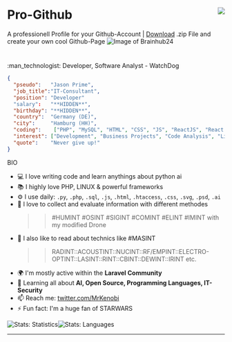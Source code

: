 # Pro-Github<img align="right" src="https://visitor-badge.laobi.icu/badge?page_id=Brainhub24">
A professionell Profile for your Github-Account | [Download](https://github.com/Brainhub24/Brainhub24/archive/refs/heads/main.zip) .zip File and create your own cool Github-Page
![Image of Brainhub24](https://github.com/Brainhub24/Pro-Github/blob/main/assets/header/Brainhub24_banner-d14b675c7038cbfaa61e49517fb3611c.png)
<br>

<!---# Thanks to all Sponsors and Supporters<br>

Your support would be invaluable for me to continue my ongoing and especially independent project developments.<br>
<br>
A small donation for a coffee or gladly more would already be very helpful.<br>
Ex: server rentals, monthly costs for domains, licenses etc.<br>
<br>
As a thank you I would return the favor with an IT service from my side. Let's talk about what you need!<br>
Ex: A business website, app, logo - whatever!<br>
<br>
Donations of $5 or more = A sponsor premium account on my project pages.<br>
Donations from 25$ = Print media development (Logo, Flyer, Banner - also animated!)<br>
Donations from 50$ = Web media development (WP plugins, website design etc.)<br>
Donations from 100$ = 10 free domain registrations including ssl certificate and hosting + premium webservice tools (Insights, SEO, URL-Shortening, Encryption Service etc.)<br>
Donations from 250$ = You will get your own server (Debian, Ubuntu, Centos or what ever) #woohaa!<br>
Donations from 500$ = CORPORATE DESIGN | Business Agency Website<br>
Donations from 1000$ = Let's talk!<br>
- [Buy me a coffee or something, please.](https://us24.net/pp@nc)
--->
# 
<p style="text-align:left;">:man_technologist: Developer, Software Analyst - WatchDog</p>

```json
{
  "pseudo":   "Jason Prime",
  "job_title":"IT-Consultant",
  "position": "Developer"
  "salary":   "**HIDDEN**",
  "birthday": "**HIDDEN**",
  "country":  "Germany (DE)",
  "city":     "Hamburg (HH)",
  "coding":    ["PHP", "MySQL", "HTML", "CSS", "JS", "ReactJS", "React Native", "jQuery", "Bash", "..."],
  "interest": ["Development", "Business Projects", "Code Analysis", "Linux", "Android"],
  "quote":    "Never give up!"
}
```


BIO
- 💻 I love writing code and learn anythings about python ai
- 📚 I highly love PHP, LINUX & powerful frameworks
- ⚙️ I use daily: `.py`, `.php`, `.sql`, `.js`, `.html`, `.htaccess`, `.css`, `.svg`, `.psd`, `.ai`
- :snake: I love to collect and evaluate information with different methodes
  >> #HUMINT #OSINT #SIGINT #COMINT #ELINT #IMINT with my modified Drone
- :lab_coat: I also like to read about technics like #MASINT
  >> RADINT::ACOUSTINT::NUCINT::RF/EMPINT::ELECTRO-OPTINT::LASINT::RINT::CBINT::DEWINT::IRINT etc.
- 🌍 I'm mostly active within the **Laravel Community**
- 🌱 Learning all about **AI, Open Source, Programming Languages, IT-Security**
- 📫 Reach me: [twitter.com/MrKenobi](https://twitter.com/MrKenobi)
- ⚡️ Fun fact: I'm a huge fan of STARWARS

![Stats: Statistics](https://github-readme-stats.vercel.app/api?username=brainhub24&count_private=true&show_icons=true&hide_title=true&hide_rank=true&line_height=21&disable_animations=true&hide_border=true)![Stats: Languages](https://github-readme-stats.vercel.app/api/top-langs/?username=brainhub24&layout=compact&&langs_count=6&hide_border=true)
<hr>
